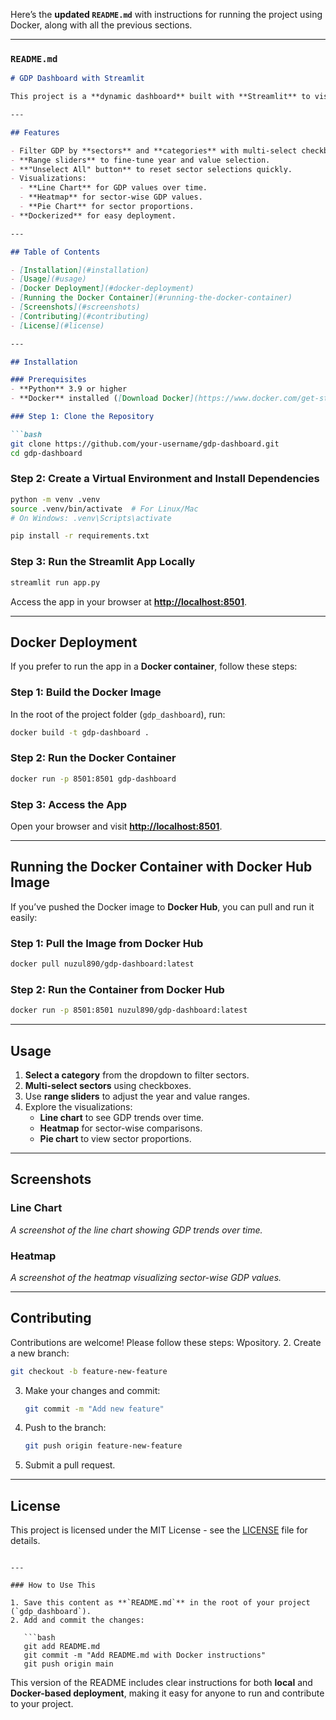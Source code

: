 Here’s the **updated `README.md`** with instructions for running the project using Docker, along with all the previous sections.

---

### **`README.md`**

```markdown
# GDP Dashboard with Streamlit

This project is a **dynamic dashboard** built with **Streamlit** to visualize GDP data. It allows users to filter GDP information by sector, year, and value range. The dashboard provides visualizations such as line plots, heatmaps, and pie charts for better insights. The app is **Dockerized** for easy setup and deployment.

---

## Features

- Filter GDP by **sectors** and **categories** with multi-select checkboxes.
- **Range sliders** to fine-tune year and value selection.
- **"Unselect All" button** to reset sector selections quickly.
- Visualizations:
  - **Line Chart** for GDP values over time.
  - **Heatmap** for sector-wise GDP values.
  - **Pie Chart** for sector proportions.
- **Dockerized** for easy deployment.

---

## Table of Contents

- [Installation](#installation)
- [Usage](#usage)
- [Docker Deployment](#docker-deployment)
- [Running the Docker Container](#running-the-docker-container)
- [Screenshots](#screenshots)
- [Contributing](#contributing)
- [License](#license)

---

## Installation

### Prerequisites
- **Python** 3.9 or higher
- **Docker** installed ([Download Docker](https://www.docker.com/get-started))

### Step 1: Clone the Repository

```bash
git clone https://github.com/your-username/gdp-dashboard.git
cd gdp-dashboard
```

### Step 2: Create a Virtual Environment and Install Dependencies

```bash
python -m venv .venv
source .venv/bin/activate  # For Linux/Mac
# On Windows: .venv\Scripts\activate

pip install -r requirements.txt
```

### Step 3: Run the Streamlit App Locally

```bash
streamlit run app.py
```

Access the app in your browser at **[http://localhost:8501](http://localhost:8501)**.

---

## Docker Deployment

If you prefer to run the app in a **Docker container**, follow these steps:

### Step 1: Build the Docker Image

In the root of the project folder (`gdp_dashboard`), run:

```bash
docker build -t gdp-dashboard .
```

### Step 2: Run the Docker Container

```bash
docker run -p 8501:8501 gdp-dashboard
```

### Step 3: Access the App

Open your browser and visit **[http://localhost:8501](http://localhost:8501)**.

---

## Running the Docker Container with Docker Hub Image

If you’ve pushed the Docker image to **Docker Hub**, you can pull and run it easily:

### Step 1: Pull the Image from Docker Hub

```bash
docker pull nuzul890/gdp-dashboard:latest
```

### Step 2: Run the Container from Docker Hub

```bash
docker run -p 8501:8501 nuzul890/gdp-dashboard:latest
```

---

## Usage

1. **Select a category** from the dropdown to filter sectors.
2. **Multi-select sectors** using checkboxes.
3. Use **range sliders** to adjust the year and value ranges.
4. Explore the visualizations:
   - **Line chart** to see GDP trends over time.
   - **Heatmap** for sector-wise comparisons.
   - **Pie chart** to view sector proportions.

---

## Screenshots

### Line Chart
_A screenshot of the line chart showing GDP trends over time._

### Heatmap
_A screenshot of the heatmap visualizing sector-wise GDP values._

---

## Contributing

Contributions are welcome! Please follow these steps:
Wpository.
2. Create a new branch:
   ```bash
   git checkout -b feature-new-feature
   ```
3. Make your changes and commit:
   ```bash
   git commit -m "Add new feature"
   ```
4. Push to the branch:
   ```bash
   git push origin feature-new-feature
   ```
5. Submit a pull request.

---

## License

This project is licensed under the MIT License - see the [LICENSE](LICENSE) file for details.
```

---

### How to Use This

1. Save this content as **`README.md`** in the root of your project (`gdp_dashboard`).
2. Add and commit the changes:

   ```bash
   git add README.md
   git commit -m "Add README.md with Docker instructions"
   git push origin main
   ```

This version of the README includes clear instructions for both **local** and **Docker-based deployment**, making it easy for anyone to run and contribute to your project.